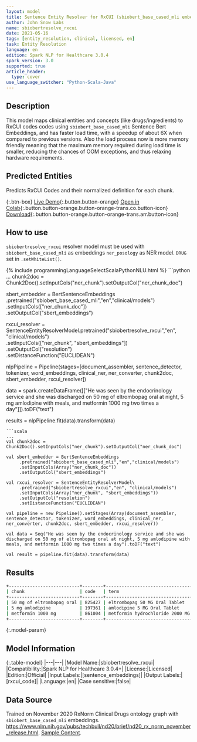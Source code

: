 ```yaml
---
layout: model
title: Sentence Entity Resolver for RxCUI (sbiobert_base_cased_mli embeddings)
author: John Snow Labs
name: sbiobertresolve_rxcui
date: 2021-05-16
tags: [entity_resolution, clinical, licensed, en]
task: Entity Resolution
language: en
edition: Spark NLP for Healthcare 3.0.4
spark_version: 3.0
supported: true
article_header:
  type: cover
use_language_switcher: "Python-Scala-Java"
---
```


## Description

This model maps clinical entities and concepts (like drugs/ingredients) to RxCUI codes codes using `sbiobert_base_cased_mli` Sentence Bert Embeddings, and has faster load time, with a speedup of about 6X when compared to previous versions. Also the load process now is more memory friendly meaning that the maximum memory required during load time is smaller, reducing the chances of OOM exceptions, and thus relaxing hardware requirements.

## Predicted Entities

Predicts RxCUI Codes and their normalized definition for each chunk.

{:.btn-box}
[Live Demo](https://nlp.johnsnowlabs.com/demo){:.button.button-orange}
[Open in Colab](https://colab.research.google.com/github/JohnSnowLabs/spark-nlp-workshop/blob/master/tutorials/Certification_Trainings/Healthcare/3.Clinical_Entity_Resolvers.ipynb){:.button.button-orange.button-orange-trans.co.button-icon}
[Download](https://s3.amazonaws.com/auxdata.johnsnowlabs.com/clinical/models/sbiobertresolve_rxcui_en_3.0.4_3.0_1621189488426.zip){:.button.button-orange.button-orange-trans.arr.button-icon}

## How to use

```sbiobertresolve_rxcui``` resolver model must be used with ```sbiobert_base_cased_mli``` as embeddings ```ner_posology``` as NER model. ```DRUG``` set in ```.setWhiteList()```.


<div class="tabs-box" markdown="1">
{% include programmingLanguageSelectScalaPythonNLU.html %}
```python
...
chunk2doc = Chunk2Doc().setInputCols("ner_chunk").setOutputCol("ner_chunk_doc")
 
sbert_embedder = BertSentenceEmbeddings\
     .pretrained("sbiobert_base_cased_mli","en","clinical/models")\
     .setInputCols(["ner_chunk_doc"])\
     .setOutputCol("sbert_embeddings")

rxcui_resolver = SentenceEntityResolverModel.pretrained("sbiobertresolve_rxcui","en", "clinical/models") \
     .setInputCols(["ner_chunk", "sbert_embeddings"]) \
     .setOutputCol("resolution")\
     .setDistanceFunction("EUCLIDEAN")
     
nlpPipeline = Pipeline(stages=[document_assembler, sentence_detector, tokenizer, word_embeddings, clinical_ner, ner_converter, chunk2doc, sbert_embedder, rxcui_resolver])

data = spark.createDataFrame([["He was seen by the endocrinology service and she was discharged on 50 mg of eltrombopag oral at night, 5 mg amlodipine with meals, and metformin 1000 mg two times a day"]]).toDF("text")

results = nlpPipeline.fit(data).transform(data)
```
```scala
...
val chunk2doc = Chunk2Doc().setInputCols("ner_chunk").setOutputCol("ner_chunk_doc")
 
val sbert_embedder = BertSentenceEmbeddings
     .pretrained("sbiobert_base_cased_mli","en","clinical/models")
     .setInputCols(Array("ner_chunk_doc"))
     .setOutputCol("sbert_embeddings")

val rxcui_resolver = SentenceEntityResolverModel\
     .pretrained("sbiobertresolve_rxcui","en", "clinical/models")
     .setInputCols(Array("ner_chunk", "sbert_embeddings"))
     .setOutputCol("resolution")
     .setDistanceFunction("EUCLIDEAN")

val pipeline = new Pipeline().setStages(Array(document_assembler, sentence_detector, tokenizer, word_embeddings, clinical_ner, ner_converter, chunk2doc, sbert_embedder, rxcui_resolver))

val data = Seq("He was seen by the endocrinology service and she was discharged on 50 mg of eltrombopag oral at night, 5 mg amlodipine with meals, and metformin 1000 mg two times a day").toDF("text")

val result = pipeline.fit(data).transform(data)
```
</div>

## Results

```bash
+---------------------------+--------+-----------------------------------------------------+
| chunk                     | code   | term                                                |               
+---------------------------+--------+-----------------------------------------------------+
| 50 mg of eltrombopag oral | 825427 | eltrombopag 50 MG Oral Tablet                       |
| 5 mg amlodipine           | 197361 | amlodipine 5 MG Oral Tablet                         |
| metformin 1000 mg         | 861004 | metformin hydrochloride 2000 MG Oral Tablet         |
+---------------------------+--------+-----------------------------------------------------+
```

{:.model-param}
## Model Information

{:.table-model}
|---|---|
|Model Name:|sbiobertresolve_rxcui|
|Compatibility:|Spark NLP for Healthcare 3.0.4+|
|License:|Licensed|
|Edition:|Official|
|Input Labels:|[sentence_embeddings]|
|Output Labels:|[rxcui_code]|
|Language:|en|
|Case sensitive:|false|

## Data Source

Trained on November 2020 RxNorm Clinical Drugs ontology graph with ``sbiobert_base_cased_mli`` embeddings.
https://www.nlm.nih.gov/pubs/techbull/nd20/brief/nd20_rx_norm_november_release.html.
[Sample Content](https://rxnav.nlm.nih.gov/REST/rxclass/class/byRxcui.json?rxcui=1000000).